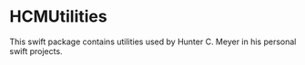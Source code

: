 # HCMUtilities

This swift package contains utilities used by Hunter C. Meyer in his personal swift projects.
